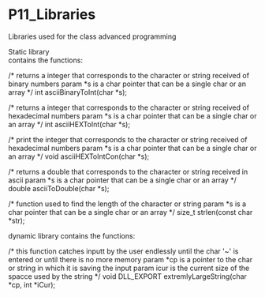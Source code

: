 # P11_Libraries
Libraries used for the class advanced programming

Static library  
contains the functions:

/*
returns a integer that corresponds to the character or string received of binary numbers
param *s is a char pointer that can be a single char or an array
*/
int asciiBinaryToInt(char *s);

/*
returns a integer that corresponds to the character or string received of hexadecimal numbers
param *s is a char pointer that can be a single char or an array
*/
int asciiHEXToInt(char *s);

/*
print the integer that corresponds to the character or string received of hexadecimal numbers
param *s is a char pointer that can be a single char or an array
*/
void asciiHEXToIntCon(char *s);

/*
returns a double that corresponds to the character or string received in ascii
param *s is a char pointer that can be a single char or an array
*/
double asciiToDouble(char *s);

/*
function used to find the length of the character or string
param *s is a char pointer that can be a single char or an array
*/
size_t strlen(const char *str);

dynamic library 
contains the functions:

/*
this function catches inputt by the user endlessly until the char '~' is entered or until there is no more memory
param *cp is a pointer to the char or string in which it is saving the input
param icur is the current size of the spacce used by the string
*/
void DLL_EXPORT extremlyLargeString(char *cp, int *iCur);
